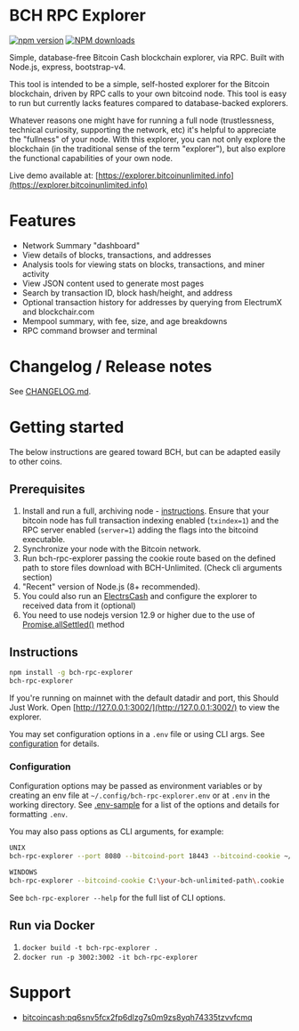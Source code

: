 # BCH RPC Explorer

[![npm version][npm-ver-img]][npm-ver-url] [![NPM downloads][npm-dl-img]][npm-dl-url]


Simple, database-free Bitcoin Cash blockchain explorer, via RPC. Built with Node.js, express, bootstrap-v4.

This tool is intended to be a simple, self-hosted explorer for the Bitcoin blockchain, driven by RPC calls to your own bitcoind node. This tool is easy to run but currently lacks features compared to database-backed explorers.

Whatever reasons one might have for running a full node (trustlessness, technical curiosity, supporting the network, etc) it's helpful to appreciate the "fullness" of your node. With this explorer, you can not only explore the blockchain (in the traditional sense of the term "explorer"), but also explore the functional capabilities of your own node.

Live demo available at: [https://explorer.bitcoinunlimited.info](https://explorer.bitcoinunlimited.info)

# Features

* Network Summary "dashboard"
* View details of blocks, transactions, and addresses
* Analysis tools for viewing stats on blocks, transactions, and miner activity
* View JSON content used to generate most pages
* Search by transaction ID, block hash/height, and address
* Optional transaction history for addresses by querying from ElectrumX and blockchair.com
* Mempool summary, with fee, size, and age breakdowns
* RPC command browser and terminal

# Changelog / Release notes

See [CHANGELOG.md](/CHANGELOG.md).

# Getting started

The below instructions are geared toward BCH, but can be adapted easily to other coins.

## Prerequisites

1. Install and run a full, archiving node - [instructions](https://bitcoinunlimited.info/download). Ensure that your bitcoin node has full transaction indexing enabled (`txindex=1`) and the RPC server enabled (`server=1`) adding the flags into the bitcoind executable.
2. Synchronize your node with the Bitcoin network.
3. Run bch-rpc-explorer passing the cookie route based on the defined path to store files download with BCH-Unlimited. (Check cli arguments section)
4. "Recent" version of Node.js (8+ recommended).
5. You could also run an [ElectrsCash](https://github.com/bitcoinunlimited/ElectrsCash) and configure the explorer to received data from it (optional)
6. You need to use nodejs version 12.9 or higher due to the use of [Promise.allSettled()](https://developer.mozilla.org/en-US/docs/Web/JavaScript/Reference/Global_Objects/Promise/allSettled) method

## Instructions

```bash
npm install -g bch-rpc-explorer
bch-rpc-explorer
```

If you're running on mainnet with the default datadir and port, this Should Just Work.
Open [http://127.0.0.1:3002/](http://127.0.0.1:3002/) to view the explorer.

You may set configuration options in a `.env` file or using CLI args.
See [configuration](#configuration) for details.

### Configuration

Configuration options may be passed as environment variables
or by creating an env file at `~/.config/bch-rpc-explorer.env`
or at `.env` in the working directory.
See [.env-sample](.env-sample) for a list of the options and details for formatting `.env`.

You may also pass options as CLI arguments, for example:

```bash
UNIX
bch-rpc-explorer --port 8080 --bitcoind-port 18443 --bitcoind-cookie ~/.bitcoin/regtest/.cookie

WINDOWS
bch-rpc-explorer --bitcoind-cookie C:\your-bch-unlimited-path\.cookie
```

See `bch-rpc-explorer --help` for the full list of CLI options.

## Run via Docker

1. `docker build -t bch-rpc-explorer .`
2. `docker run -p 3002:3002 -it bch-rpc-explorer`

# Support

* [bitcoincash:pq6snv5fcx2fp6dlzg7s0m9zs8yqh74335tzvvfcmq](bitcoincash:pq6snv5fcx2fp6dlzg7s0m9zs8yqh74335tzvvfcmq)


[npm-ver-img]: https://img.shields.io/npm/v/bch-rpc-explorer.svg?style=flat
[npm-ver-url]: https://www.npmjs.com/package/bch-rpc-explorer
[npm-dl-img]: http://img.shields.io/npm/dm/bch-rpc-explorer.svg?style=flat
[npm-dl-url]: https://npmcharts.com/compare/bch-rpc-explorer?minimal=true

